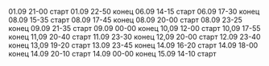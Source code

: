 01.09 21-00 старт
01.09 22-50 конец
06.09 14-15 старт
06.09 17-30 конец
08.09 15-35 старт
08.09 17-45 конец
08.09 20-00 старт
08.09 23-25 конец
09.09 21-35 старт
09.09 00-00 конец
10,09 12-00 старт
10,09 17-55 конец
11,09 20-40 старт
11.09 23-30 конец
12,09 20-00 старт
12.09 23-40 конец
13,09 19-20 старт
13.09 23-45 конец
14.09 16-20 старт
14.09 18-00 конец
14.09 20-10 старт
14.09 00-00 конец
15.09 14-10 старт